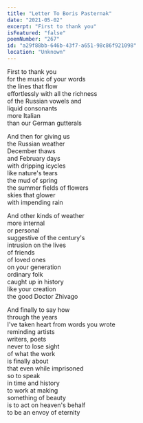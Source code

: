 ```yaml
---
title: "Letter To Boris Pasternak"
date: "2021-05-02"
excerpt: "First to thank you"
isFeatured: "false"
poemNumber: "267"
id: "a29f88bb-646b-43f7-a651-98c86f921098"
location: "Unknown"
---
```


First to thank you  
for the music of your words  
the lines that flow  
effortlessly with all the richness  
of the Russian vowels and  
liquid consonants  
more Italian  
than our German gutterals

And then for giving us  
the Russian weather  
December thaws  
and February days  
with dripping icycles  
like nature's tears  
the mud of spring  
the summer fields of flowers  
skies that glower  
with impending rain

And other kinds of weather  
more internal  
or personal  
suggestive of the century's  
intrusion on the lives  
of friends  
of loved ones  
on your generation  
ordinary folk  
caught up in history  
like your creation  
the good Doctor Zhivago

And finally to say how  
through the years  
I've taken heart from words you wrote  
reminding artists  
writers, poets  
never to lose sight  
of what the work  
is finally about  
that even while imprisoned  
so to speak  
in time and history  
to work at making  
something of beauty  
is to act on heaven's behalf  
to be an envoy of eternity
